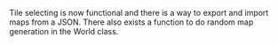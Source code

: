 Tile selecting is now functional and there is a way to
export and import maps from a JSON. There also exists
a function to do random map generation in the World class.
